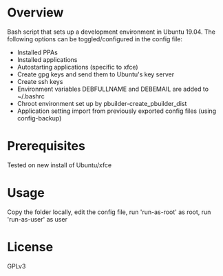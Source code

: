 # Overview
Bash script that sets up a development environment in Ubuntu 19.04. The following options can be toggled/configured in the config file:

- Installed PPAs
- Installed applications
- Autostarting applications (specific to xfce)
- Create gpg keys and send them to Ubuntu's key server
- Create ssh keys
- Environment variables DEBFULLNAME and DEBEMAIL are added to ~/.bashrc
- Chroot environment set up by pbuilder-create_pbuilder_dist
- Application setting import from previously exported config files (using config-backup)

# Prerequisites
Tested on new install of Ubuntu/xfce

# Usage
Copy the folder locally, edit the config file, run 'run-as-root' as root, run 'run-as-user' as user

# License
GPLv3
